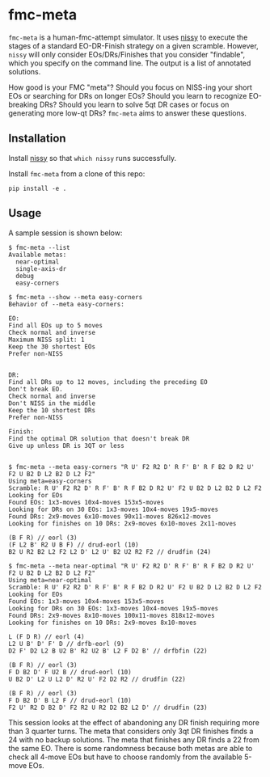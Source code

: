 # fmc-meta

`fmc-meta` is a human-fmc-attempt simulator. It uses [nissy](https://nissy.tronto.net/) to execute the stages of a standard EO-DR-Finish strategy on a given scramble. However, `nissy` will only consider EOs/DRs/Finishes that you consider "findable", which you specify on the command line. The output is a list of annotated solutions.

How good is your FMC "meta"? Should you focus on NISS-ing your short EOs or searching for DRs on longer EOs? Should you learn to recognize EO-breaking DRs? Should you learn to solve 5qt DR cases or focus on generating more low-qt DRs?  `fmc-meta` aims to answer these questions.

## Installation

Install [nissy](https://nissy.tronto.net/) so that `which nissy` runs successfully.

Install `fmc-meta` from a clone of this repo:
```
pip install -e .
```

## Usage

A sample session is shown below:
```
$ fmc-meta --list
Available metas:
  near-optimal
  single-axis-dr
  debug
  easy-corners

$ fmc-meta --show --meta easy-corners
Behavior of --meta easy-corners:

EO:
Find all EOs up to 5 moves
Check normal and inverse
Maximum NISS split: 1
Keep the 30 shortest EOs
Prefer non-NISS


DR:
Find all DRs up to 12 moves, including the preceding EO
Don't break EO.
Check normal and inverse
Don't NISS in the middle
Keep the 10 shortest DRs
Prefer non-NISS

Finish:
Find the optimal DR solution that doesn't break DR
Give up unless DR is 3QT or less


$ fmc-meta --meta easy-corners "R U' F2 R2 D' R F' B' R F B2 D R2 U' F2 U B2 D L2 B2 D L2 F2"
Using meta=easy-corners
Scramble: R U' F2 R2 D' R F' B' R F B2 D R2 U' F2 U B2 D L2 B2 D L2 F2
Looking for EOs
Found EOs: 1x3-moves 10x4-moves 153x5-moves
Looking for DRs on 30 EOs: 1x3-moves 10x4-moves 19x5-moves
Found DRs: 2x9-moves 6x10-moves 90x11-moves 826x12-moves
Looking for finishes on 10 DRs: 2x9-moves 6x10-moves 2x11-moves

(B F R) // eorl (3)
(F L2 B' R2 U B F) // drud-eorl (10)
B2 U R2 B2 L2 F2 L2 D' L2 U' B2 U2 R2 F2 // drudfin (24)

$ fmc-meta --meta near-optimal "R U' F2 R2 D' R F' B' R F B2 D R2 U' F2 U B2 D L2 B2 D L2 F2"
Using meta=near-optimal
Scramble: R U' F2 R2 D' R F' B' R F B2 D R2 U' F2 U B2 D L2 B2 D L2 F2
Looking for EOs
Found EOs: 1x3-moves 10x4-moves 153x5-moves
Looking for DRs on 30 EOs: 1x3-moves 10x4-moves 19x5-moves
Found DRs: 2x9-moves 8x10-moves 100x11-moves 818x12-moves
Looking for finishes on 10 DRs: 2x9-moves 8x10-moves

L (F D R) // eorl (4)
L2 U B' D' F' D // drfb-eorl (9)
D2 F' D2 L2 B U2 B' R2 U2 B' L2 F D2 B' // drfbfin (22)

(B F R) // eorl (3)
F D B2 D' F U2 B // drud-eorl (10)
U B2 D' L2 U L2 D' R2 U' F2 D2 R2 // drudfin (22)

(B F R) // eorl (3)
F D B2 D' B L2 F // drud-eorl (10)
F2 U' R2 D B2 D' F2 R2 U R2 D2 B2 L2 D' // drudfin (23)
```

This session looks at the effect of abandoning any DR finish requiring more than 3 quarter turns. 
The meta that considers only 3qt DR finishes finds a 24 with no backup solutions. 
The meta that finishes any DR finds a 22 from the same EO. 
There is some randomness because both metas are able to check all 4-move EOs 
but have to choose randomly from the available 5-move EOs.